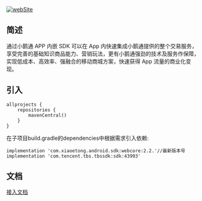<p>
</p>

[![webSite](https://img.shields.io/badge/%E5%B0%8F%E9%B9%85%E9%80%9A-%E5%AE%98%E7%BD%91-blue?style=for-the-badge)](https://www.xiaoe-tech.com/)

## 简述

通过小鹅通 APP 内嵌 SDK 可以在 App 内快速集成小鹅通提供的整个交易服务，享受完善的基础知识商品能力、营销玩法，更有小鹅通强劲的技术及服务作保障，实现低成本、高效率、强融合的移动商城方案，快速获得 App 流量的商业化变现。

## 引入

```
allprojects {
    repositories {
        mavenCentral()
    }
}
```

在子项目build.gradle的dependencies中根据需求引入依赖:
```
implementation 'com.xiaoetong.android.sdk:webcore:2.2.'//最新版本号
implementation 'com.tencent.tbs.tbssdk:sdk:43993'
```
## 文档
[接入文档](https://github.com/xiaoeteam/XiaoeAppSDK-Android/wiki "接入文档")

